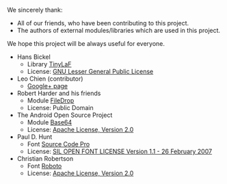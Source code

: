 We sincerely thank:

  * All of our friends, who have been contributing to this project.
  * The authors of external modules/libraries which are used in this project.

We hope this project will be always useful for everyone.

  * Hans Bickel
    * Library [TinyLaF](http://www.muntjak.de/hans/java/tinylaf/index.html)
    * License: [GNU Lesser General Public License](http://www.gnu.org/licenses/lgpl.html)
  * Leo Chien (contributor)
    * [Google+ page](https://plus.google.com/118055781130476825691?prsrc=2)
  * Robert Harder and his friends
    * Module [FileDrop](http://www.iharder.net/current/java/filedrop/)
    * License: Public Domain
  * The Android Open Source Project
    * Module [Base64](https://android.googlesource.com/platform/frameworks/base/+/master/core/java/android/util/)
    * License: [Apache License, Version 2.0](http://www.apache.org/licenses/LICENSE-2.0)
  * Paul D. Hunt
    * Font [Source Code Pro](https://www.google.com/fonts/)
    * License: [SIL OPEN FONT LICENSE Version 1.1 - 26 February 2007](http://scripts.sil.org/OFL)
  * Christian Robertson
    * Font [Roboto](https://www.google.com/fonts/)
    * License: [Apache License, Version 2.0](http://www.apache.org/licenses/LICENSE-2.0)